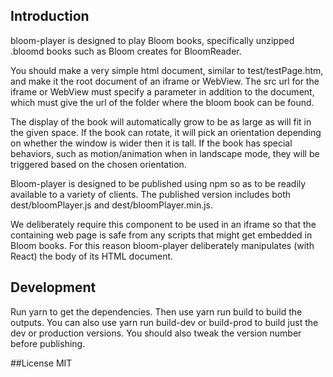 ## Introduction
bloom-player is designed to play Bloom books, specifically unzipped .bloomd books such as Bloom creates for BloomReader.

You should make a very simple html document, similar to test/testPage.htm, and make it the root document of an iframe or WebView. The src url for the iframe or WebView must specify a parameter in addition to the document, which must give the url of the folder where the bloom book can be found.

The display of the book will automatically grow to be as large as will fit in the given space. If the book can rotate, it will pick an orientation depending on whether the window is wider then it is tall. If the book has special behaviors, such as motion/animation when in landscape mode, they will be triggered based on the chosen orientation.

Bloom-player is designed to be published using npm so as to be readily available to a variety of clients. The published version includes both dest/bloomPlayer.js and dest/bloomPlayer.min.js.

We deliberately require this component to be used in an iframe so that the containing web page is safe from any scripts that might get embedded in Bloom books. For this reason bloom-player deliberately manipulates (with React) the body of its HTML document.

## Development

Run yarn to get the dependencies.
Then use yarn run build to build the outputs.
You can also use yarn run build-dev or build-prod to build just the dev or production versions.
You should also tweak the version number before publishing.

##License
MIT
